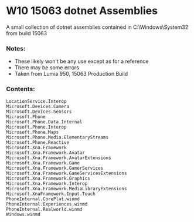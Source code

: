 # W10 15063 dotnet Assemblies
A small collection of dotnet assemblies contained in C:\Windows\System32 from build 15063



### Notes:

- These likely won't be any use except as for a reference
- There may be some errors
- Taken from Lumia 950, 15063 Production Build



### Contents:

```
LocationService.Interop
Microsoft.Devices.Camera
Microsoft.Devices.Sensors
Microsoft.Phone
Microsoft.Phone.Data.Internal
Microsoft.Phone.Interop
Microsoft.Phone.Maps
Microsoft.Phone.Media.ElementaryStreams
Microsoft.Phone.Reactive
Microsoft.Xna.Framework
Microsoft.Xna.Framework.Avatar
Microsoft.Xna.Framework.AvatarExtensions
Microsoft.Xna.Framework.Game
Microsoft.Xna.Framework.GamerServices
Microsoft.Xna.Framework.GameServicesExtensions
Microsoft.Xna.Framework.Graphics
Microsoft.Xna.Framework.Interop
Microsoft.Xna.Framework.MediaLibraryExtensions
Microsoft.XnaFramework.Input.Touch
PhoneInternal.CorePlat.winmd
PhoneInternal.Experiences.winmd
PhoneInternal.Realworld.winmd
Windows.winmd
```

